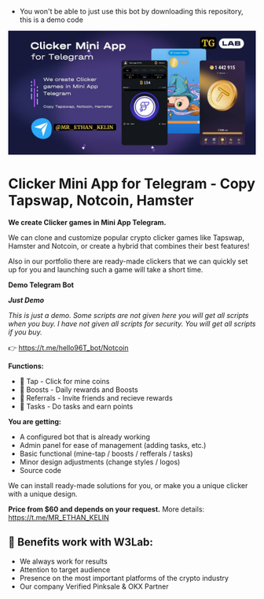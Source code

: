 - You won't be able to just use this bot by downloading this repository, this is a demo code
 
![Clicker Mini App Telegram - Copy Tapswap, Blum, Hamster](https://github.com/codex1987/Clicker-Tap-Mini-App/blob/main/IMG_20240710_211256_514.jpg )
 
 
# Clicker Mini App for Telegram - Copy Tapswap, Notcoin, Hamster
 
**We create Clicker games in Mini App Telegram.**
 
We can clone and customize popular crypto clicker games like Tapswap, Hamster and Notcoin, or create a hybrid that combines their best features!
 
Also in our portfolio there are ready-made clickers that we can quickly set up for you and launching such a game will take a short time.

**Demo Telegram Bot**

***Just Demo***

*This is just a demo. Some scripts are not given here you will get all scripts when you buy. I have not given all scripts for security. You will get all scripts if you buy.*

👉  https://t.me/hello96T_bot/Notcoin
 
**Functions:**
- 🤘 Tap - Click for mine coins
- 🚀 Boosts - Daily rewards and Boosts
- 🤝 Referrals - Invite friends and recieve rewards
- 📝 Tasks - Do tasks and earn points
 
**You are getting:**
 
- A configured bot that is already working
- Admin panel for ease of management (adding tasks, etc.)
- Basic functional (mine-tap / boosts / refferals / tasks)
- Minor design adjustments (change styles / logos) 
- Source code
 
We can install ready-made solutions for you, or make you a unique clicker with a unique design.
 
**Price from $60 and depends on your request.** More details: https://t.me/MR_ETHAN_KELIN 
 
## 💎 Benefits work with W3Lab:
 
- We always work for results
- Attention to target audience
- Presence on the most important platforms of the crypto industry
- Our company Verified Pinksale & OKX Partner 
